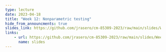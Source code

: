 ```yaml
---
type: lecture
date: 2023-04-18
title: "Week 12: Nonparametric testing"
hide_from_announcments: true
slides_link: https://github.com/jrasero/cm-85309-2023/raw/main/slides/Week-12.pdf
links: 
    - url: https://github.com/jrasero/cm-85309-2023/raw/main/slides/Week-12.pdf
      name: slides
---
```



